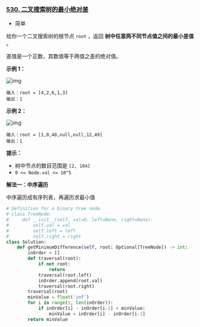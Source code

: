### [530. 二叉搜索树的最小绝对差](https://leetcode.cn/problems/minimum-absolute-difference-in-bst/)

- 简单

给你一个二叉搜索树的根节点 `root` ，返回 **树中任意两不同节点值之间的最小差值** 。

差值是一个正数，其数值等于两值之差的绝对值。

**示例 1：**

 ![img](https://assets.leetcode.com/uploads/2021/02/05/bst1.jpg)

```
输入：root = [4,2,6,1,3]
输出：1
```

**示例 2：**

 ![img](https://assets.leetcode.com/uploads/2021/02/05/bst2.jpg)

```
输入：root = [1,0,48,null,null,12,49]
输出：1
```

**提示：**

- 树中节点的数目范围是 `[2, 104]`
- `0 <= Node.val <= 10^5`

**解法一：中序遍历**

中序遍历成有序列表，再遍历求最小值

```python
# Definition for a binary tree node.
# class TreeNode:
#     def __init__(self, val=0, left=None, right=None):
#         self.val = val
#         self.left = left
#         self.right = right
class Solution:
    def getMinimumDifference(self, root: Optional[TreeNode]) -> int:
        inOrder = []
        def traversal(root):
            if not root:
                return
            traversal(root.left)
            inOrder.append(root.val)
            traversal(root.right)
        traversal(root)
        minValue = float('inf')
        for i in range(1, len(inOrder)):
            if inOrder[i] - inOrder[i-1] < minValue:
                minValue = inOrder[i] - inOrder[i-1]
        return minValue
```

